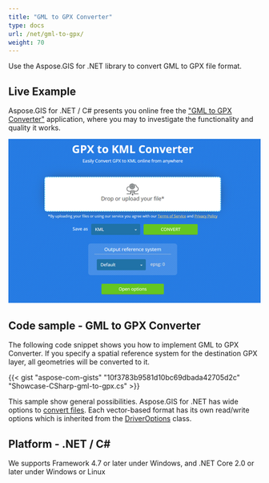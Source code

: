 ```yaml
---
title: "GML to GPX Converter"
type: docs
url: /net/gml-to-gpx/
weight: 70
---
```


Use the Aspose.GIS for .NET library to convert GML to GPX file format.

## **Live Example**

Aspose.GIS for .NET / C# presents you online free the ["GML to GPX Converter"](https://products.aspose.app/gis/conversion/gml-to-gpx) application, where you may to investigate the functionality and quality it works.

![GML to GPX Converter App](conversion.png)

## **Code sample - GML to GPX Converter**

The following code snippet shows you how to implement GML to GPX Converter. If you specify a spatial reference system for the destination GPX layer, all geometries will be converted to it. 

{{< gist "aspose-com-gists" "10f3783b9581d10bc69dbada42705d2c" "Showcase-CSharp-gml-to-gpx.cs" >}}

This sample show general possibilities. Aspose.GIS for .NET has wide options to [convert files](https://docs.aspose.com/gis/net/vector-layers/). Each vector-based format has its own read/write options which is inherited from the [DriverOptions](https://apireference.aspose.com/gis/net/aspose.gis/driveroptions) class.

## **Platform - .NET / C#**

We supports Framework 4.7 or later under Windows, and .NET Core 2.0 or later under Windows or Linux

